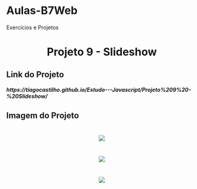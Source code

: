 # Aulas-B7Web
Exercícios e Projetos
<br/>
<h1 align="center">
    Projeto 9 - Slideshow
</h1>

## Link do Projeto
<h5>
https://tiagocastilho.github.io/Estudo---Javascript/Projeto%209%20-%20Slideshow/
</h5>

## Imagem do Projeto
<h1 align="center">
<img src="https://tiagocastilho.github.io/Estudo---Javascript/Projeto%209%20-%20Slideshow/images/como%20ficou1.png">
</h1>
<h1 align="center">
<img src="https://tiagocastilho.github.io/Estudo---Javascript/Projeto%209%20-%20Slideshow/images/como%20ficou2.png">
</h1>
<h1 align="center">
<img src="https://tiagocastilho.github.io/Estudo---Javascript/Projeto%209%20-%20Slideshow/images/como%20ficou3.png">
</h1>
